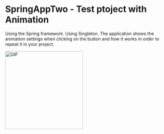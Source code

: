 # SpringAppTwo - Test ptoject with Animation

Using the Spring framework. Using Singleton.
The application shows the animation settings when clicking on the button and how it works in order to repeat it in your project.

<img align="center" alt="GIF" src="https://user-images.githubusercontent.com/108235206/213921952-270e1a42-e3c5-45ca-80ac-8401e83f8b47.gif?raw=true" width="250" />
